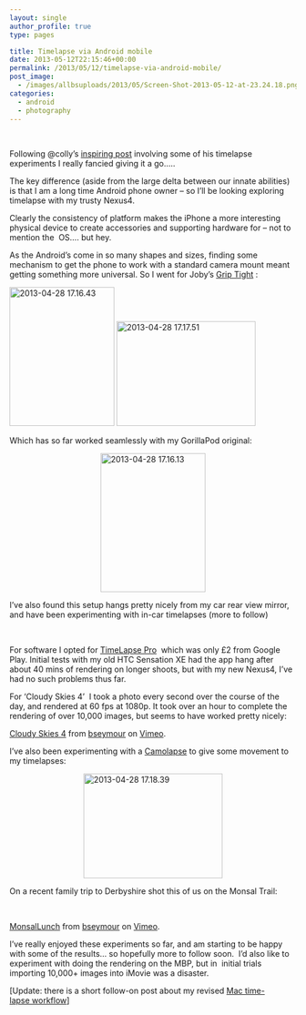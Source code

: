 ```yaml
---
layout: single
author_profile: true
type: pages

title: Timelapse via Android mobile
date: 2013-05-12T22:15:46+00:00
permalink: /2013/05/12/timelapse-via-android-mobile/
post_image:
  - /images/allbsuploads/2013/05/Screen-Shot-2013-05-12-at-23.24.18.png
categories:
  - android
  - photography
---
```

&nbsp;

Following @colly’s <a title="http://colly.com/comments/a_little_iphone_video_experiment" href="http://colly.com/comments/a_little_iphone_video_experiment" target="_blank">inspiring post</a> involving some of his timelapse experiments I really fancied giving it a go…..

The key difference (aside from the large delta between our innate abilities) is that I am a long time Android phone owner – so I’ll be looking exploring timelapse with my trusty Nexus4.

Clearly the consistency of platform makes the iPhone a more interesting physical device to create accessories and supporting hardware for – not to mention the  OS…. but hey.

As the Android’s come in so many shapes and sizes, finding some mechanism to get the phone to work with a standard camera mount meant getting something more universal. So I went for Joby’s <a href="http://joby.com/smartphones/griptight-mount/" target="_blank">Grip Tight</a> :

[<img style="display: inline; border: 0px;" title="2013-04-28 17.16.43" src="http://ox10.it/allbs/wp-content/uploads/2013/05/2013042817.16.43_thumb.jpg" alt="2013-04-28 17.16.43" width="184" height="244" border="0" />](http://ox10.it/allbs/wp-content/uploads/2013/05/2013042817.16.43.jpg) [<img style="display: inline; border: 0px;" title="2013-04-28 17.17.51" src="http://ox10.it/allbs/wp-content/uploads/2013/05/2013042817.17.51_thumb.jpg" alt="2013-04-28 17.17.51" width="244" height="184" border="0" />](http://ox10.it/allbs/wp-content/uploads/2013/05/2013042817.17.51.jpg)

Which has so far worked seamlessly with my GorillaPod original:

[<img style="display: block; float: none; margin-left: auto; margin-right: auto; border: 0px;" title="2013-04-28 17.16.13" src="http://ox10.it/allbs/wp-content/uploads/2013/05/2013042817.16.13_thumb1.jpg" alt="2013-04-28 17.16.13" width="184" height="244" border="0" />](http://ox10.it/allbs/wp-content/uploads/2013/05/2013042817.16.131.jpg)

I’ve also found this setup hangs pretty nicely from my car rear view mirror, and have been experimenting with in-car timelapses (more to follow)

&nbsp;

For software I opted for <a href="https://play.google.com/store/apps/details?id=com.ui.LapseItPro&hl=en" target="_blank">TimeLapse Pro</a>  which was only £2 from Google Play. Initial tests with my old HTC Sensation XE had the app hang after about 40 mins of rendering on longer shoots, but with my new Nexus4, I’ve had no such problems thus far.

For ‘Cloudy Skies 4’  I took a photo every second over the course of the day, and rendered at 60 fps at 1080p. It took over an hour to complete the rendering of over 10,000 images, but seems to have worked pretty nicely:



[Cloudy Skies 4](http://vimeo.com/65516152) from [bseymour](http://vimeo.com/bseymour) on [Vimeo](http://vimeo.com).

I’ve also been experimenting with a <a href="http://www.camalapse.com/" target="_blank">Camolapse</a> to give some movement to my timelapses:

[<img style="display: block; float: none; margin-left: auto; margin-right: auto; border: 0px;" title="2013-04-28 17.18.39" src="http://ox10.it/allbs/wp-content/uploads/2013/05/2013042817.18.39_thumb1.jpg" alt="2013-04-28 17.18.39" width="244" height="184" border="0" />](http://ox10.it/allbs/wp-content/uploads/2013/05/2013042817.18.391.jpg)

On a recent family trip to Derbyshire shot this of us on the Monsal Trail:

&nbsp;



[MonsalLunch](http://vimeo.com/64998617) from [bseymour](http://vimeo.com/bseymour) on [Vimeo](http://vimeo.com).

I&#8217;ve really enjoyed these experiments so far, and am starting to be happy with some of the results&#8230; so hopefully more to follow soon.  I&#8217;d also like to experiment with doing the rendering on the MBP, but in  initial trials importing 10,000+ images into iMovie was a disaster.

[Update: there is a short follow-on post about my revised [Mac time-lapse workflow](http://allbs.co.uk/2013/07/28/timelapse-workflow-update/ "Timelapse Workflow Update")]

&nbsp;

